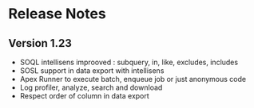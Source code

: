 # Release Notes

## Version 1.23

- SOQL intellisens improoved : subquery, in, like, excludes, includes
- SOSL support in data export with intellisens
- Apex Runner to execute batch, enqueue job or just anonymous code
- Log profiler, analyze, search and download
- Respect order of column in data export
